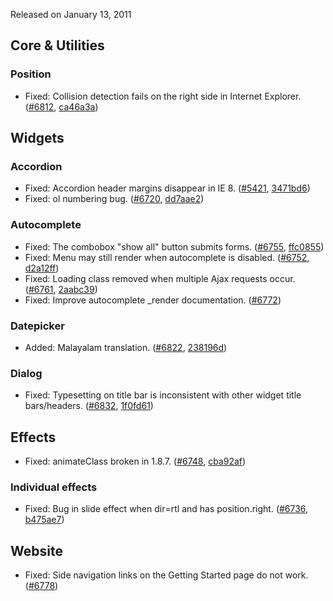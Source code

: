 <script>{
	"title": "jQuery UI 1.8.8 Changelog"
}</script>

Released on January 13, 2011

## Core &amp; Utilities

### Position

* Fixed: Collision detection fails on the right side in Internet Explorer. ([#6812](http://bugs.jqueryui.com/ticket/6812), [ca46a3a](https://github.com/jquery/jquery-ui/commit/ca46a3a8a9353e50e517ece4273639637e5b3cf1))

## Widgets

### Accordion

* Fixed: Accordion header margins disappear in IE 8. ([#5421](http://bugs.jqueryui.com/ticket/5421), [3471bd6](https://github.com/jquery/jquery-ui/commit/3471bd66e0ff5d96c8ac867dbecd2290a4708385))
* Fixed: ol numbering bug. ([#6720](http://bugs.jqueryui.com/ticket/6720), [dd7aae2](https://github.com/jquery/jquery-ui/commit/dd7aae2cc8789316592aaa5f191fa9bb546befa5))

### Autocomplete

* Fixed: The combobox "show all" button submits forms. ([#6755](http://bugs.jqueryui.com/ticket/6755), [ffc0855](https://github.com/jquery/jquery-ui/commit/ffc08557ad764d7aca17ea1c6e75a62f6eb65c15))
* Fixed: Menu may still render when autocomplete is disabled. ([#6752](http://bugs.jqueryui.com/ticket/6752), [d2a12ff](https://github.com/jquery/jquery-ui/commit/d2a12ff825ebb0e620b25abdbcbaf024881ef537))
* Fixed: Loading class removed when multiple Ajax requests occur. ([#6761](http://bugs.jqueryui.com/ticket/6761), [2aabc39](https://github.com/jquery/jquery-ui/commit/2aabc3911c3f9e4ca2bbb48d298ee6e5648b4c12))
* Fixed: Improve autocomplete _render documentation. ([#6772](http://bugs.jqueryui.com/ticket/6772))

### Datepicker

* Added: Malayalam translation. ([#6822](http://bugs.jqueryui.com/ticket/6822), [238196d](https://github.com/jquery/jquery-ui/commit/238196d9002c86ca8ea15a58a7c8ae6e91d8de0d))

### Dialog

* Fixed: Typesetting on title bar is inconsistent with other widget title bars/headers. ([#6832](http://bugs.jqueryui.com/ticket/6832), [1f0fd61](https://github.com/jquery/jquery-ui/commit/1f0fd61b4e8372be63ccf9e88c6428bf47e0d9a4))

## Effects

* Fixed: animateClass broken in 1.8.7. ([#6748](http://bugs.jqueryui.com/ticket/6748), [cba92af](https://github.com/jquery/jquery-ui/commit/cba92afe257e51e18ca2bb2161559e8928e82fad))

### Individual effects

* Fixed: Bug in slide effect when dir=rtl and has position.right. ([#6736](http://bugs.jqueryui.com/ticket/6736), [b475ae7](https://github.com/jquery/jquery-ui/commit/b475ae74dfc72a46b2ed7e988ffad461e76b2ea2))

## Website

* Fixed: Side navigation links on the Getting Started page do not work. ([#6778](http://bugs.jqueryui.com/ticket/6778))

